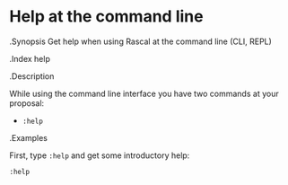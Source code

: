 # Help at the command line

.Synopsis
Get help when using Rascal at the command line (CLI, REPL)

.Index
help

.Description

While using the command line interface you have two commands at your proposal:

* `:help`

.Examples

First, type `:help` and get some introductory help:

```rascal-shell
:help
```
  
